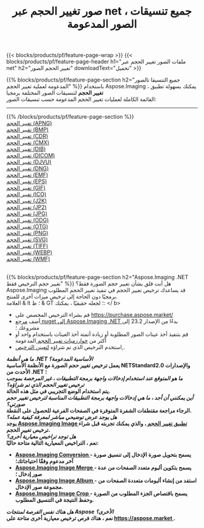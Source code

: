 ﻿---
title: صور تغيير الحجم عبر net ، جميع تنسيقات الصور المدعومة 
weight: 3920
url: /ar/net/resize 
lang: ar
langdirlevel: 2
locales: zh-hans,ja,it,ru,de,es,fr,nl,id,lt,pl,pt,vi,tr,ko,zh-hant,ar,hi,th,sv,cs,uk,he
description: باستخدام Aspose.Imaging يمكنك بسهولة تغيير الحجم الصور عبر net
---

{{< blocks/products/pf/feature-page-wrap >}}
{{< blocks/products/pf/feature-page-header h1="ملفات الصور تغيير الحجم عبر net" h2="تغيير الحجم الصور" downloadText="تحميل" >}}


{{% blocks/products/pf/feature-page-section  h2="جميع التنسيقا تالصور  المدعومة لعملية تغيير الحجم" %}}
باستخدام Aspose.Imaging ، يمكنك بسهولة تطبيق **تغيير الحجم** لتنسيقات الصور المختلفة برمجيا
<br/>
القائمة الكاملة لعمليات تغيير الحجم المدعومة حسب تنسيقات الصور:
<hr/>
{{% /blocks/products/pf/feature-page-section %}}
<div class="container-fluid productfamilypage bg-gray">
    <div class="convertypes bg-gray agp-content section">
        <div class="container">
		<div class="row other-converters">
		    <div class='col-md-2 other-converter remove-lp remove-rp'><a href="/imaging/ar/net/resize/apng" >تغيير الحجم (APNG)</a></div><div class='col-md-2 other-converter remove-lp remove-rp'><a href="/imaging/ar/net/resize/bmp" >تغيير الحجم (BMP)</a></div><div class='col-md-2 other-converter remove-lp remove-rp'><a href="/imaging/ar/net/resize/cdr" >تغيير الحجم (CDR)</a></div><div class='col-md-2 other-converter remove-lp remove-rp'><a href="/imaging/ar/net/resize/cmx" >تغيير الحجم (CMX)</a></div><div class='col-md-2 other-converter remove-lp remove-rp'><a href="/imaging/ar/net/resize/dib" >تغيير الحجم (DIB)</a></div><div class='col-md-2 other-converter remove-lp remove-rp'><a href="/imaging/ar/net/resize/dicom" >تغيير الحجم (DICOM)</a></div><div class='col-md-2 other-converter remove-lp remove-rp'><a href="/imaging/ar/net/resize/djvu" >تغيير الحجم (DJVU)</a></div><div class='col-md-2 other-converter remove-lp remove-rp'><a href="/imaging/ar/net/resize/dng" >تغيير الحجم (DNG)</a></div><div class='col-md-2 other-converter remove-lp remove-rp'><a href="/imaging/ar/net/resize/emf" >تغيير الحجم (EMF)</a></div><div class='col-md-2 other-converter remove-lp remove-rp'><a href="/imaging/ar/net/resize/eps" >تغيير الحجم (EPS)</a></div><div class='col-md-2 other-converter remove-lp remove-rp'><a href="/imaging/ar/net/resize/gif" >تغيير الحجم (GIF)</a></div><div class='col-md-2 other-converter remove-lp remove-rp'><a href="/imaging/ar/net/resize/ico" >تغيير الحجم (ICO)</a></div><div class='col-md-2 other-converter remove-lp remove-rp'><a href="/imaging/ar/net/resize/j2k" >تغيير الحجم (J2K)</a></div><div class='col-md-2 other-converter remove-lp remove-rp'><a href="/imaging/ar/net/resize/jp2" >تغيير الحجم (JP2)</a></div><div class='col-md-2 other-converter remove-lp remove-rp'><a href="/imaging/ar/net/resize/jpg" >تغيير الحجم (JPG)</a></div><div class='col-md-2 other-converter remove-lp remove-rp'><a href="/imaging/ar/net/resize/odg" >تغيير الحجم (ODG)</a></div><div class='col-md-2 other-converter remove-lp remove-rp'><a href="/imaging/ar/net/resize/otg" >تغيير الحجم (OTG)</a></div><div class='col-md-2 other-converter remove-lp remove-rp'><a href="/imaging/ar/net/resize/png" >تغيير الحجم (PNG)</a></div><div class='col-md-2 other-converter remove-lp remove-rp'><a href="/imaging/ar/net/resize/svg" >تغيير الحجم (SVG)</a></div><div class='col-md-2 other-converter remove-lp remove-rp'><a href="/imaging/ar/net/resize/tiff" >تغيير الحجم (TIFF)</a></div><div class='col-md-2 other-converter remove-lp remove-rp'><a href="/imaging/ar/net/resize/webp" >تغيير الحجم (WEBP)</a></div><div class='col-md-2 other-converter remove-lp remove-rp'><a href="/imaging/ar/net/resize/wmf" >تغيير الحجم (WMF)</a></div>
                </div>
        </div>
    </div>
</div>
<br/>

{{% blocks/products/pf/feature-page-section  h2="Aspose.Imaging .NET تغيير حجم الترخيص فقط" %}}
هل أنت قلق بشأن تغيير حجم الصورة فقط؟ Aspose.Imaging قد يساعدك ترخيص تغيير الحجم في تنفيذ تغيير الحجم المطلوب برمجيًا دون الحاجة إلى ترخيص ميزات أخرى للمنتج. <br/>
العلامة & lt ؛ ط & GT ؛ لجعله حقيقيًا ، يمكنك: </ b> </i>
<ul>
<li>
قم بشراء الترخيص المخصص على <a href="https://purchase.aspose.market/"> https://purchase.aspose.market/ </a>
</li>
<li>
أضف <a href="https://www.nuget.org/packages/Aspose.Imaging"> مرجع nuget إلى Aspose.Imaging .NET </a> بدءًا من الإصدار 23.2 إلى مشروعك ؛
</li>
<li>
قم بتنفيذ أخذ عينات الصور المطلوبة أو زيادة أتمتة أخذ العينات باستخدام واحد أو أكثر من <a href="https://reference.aspose.com/imaging/net/aspose.imaging/resizetype/"> خوارزميات تغيير الحجم </a> المدعومة
</li>
<li>
استخدم الترخيص الذي تم شراؤه <a href="https://docs.aspose.com/imaging/net/licensing/"> لتعيين الترخيص </a>.
</li>
</ul>
<i> <b> ما هي أنظمة .NET الأساسية المدعومة؟ </ b> </i> <br/>
يعمل ترخيص تغيير حجم الصورة مع الأنظمة الأساسية NETStandard2.0 والإصدارات الأحدث من .NET ؛ <br/>
<i> <b> ما هو المتوقع عند استخدام إدخالات واجهة برمجة التطبيقات ، غير المرخصة بموجب ترخيص تغيير الحجم الذي تم شراؤه؟ </ b> </i> <br/>
يتم استخدام الوضع التجريبي في مثل هذه الحالة. <br/>
<i> أين يمكنني أن أجد ، ما هي إدخالات واجهة برمجة التطبيقات المناسبة لترخيص تغيير حجم صورتي؟ </ b> </i> <br/>
الرجاء مراجعة مقتطفات الشفرة المتوفرة في الصفحات الفرعية للحصول على النقطة. <br/>
<i> <b> هل يوجد عرض توضيحي مباشر لمعرفة كيفية عمله؟ </ b> </i> <br/>
يوجد <a href="https://products.aspose.app/imaging/ar/image-resize/"> Aspose.Imaging Image تطبيق تغيير الحجم </a> ، والذي يمكنك تجربته قبل شراء ترخيص تغيير الحجم. <br/>
<i> <b> هل توجد تراخيص معيارية أخرى؟ </ b> </i> <br/>
نعم ، التراخيص المعيارية التالية متاحة حاليًا: <br/>
<ul>
<li>
<a href="https://products.aspose.com/imaging/ar/net/conversion/"> Aspose.Imaging Conversion </a> - يسمح بتحويل صورة الإدخال إلى تنسيق صورة آخر مدعوم وفقًا احتياجاتك؛
</li>
<li>
<a href="https://products.aspose.com/imaging/ar/net/merge/"> Aspose.Imaging Image Merge </a> - يسمح بتكوين ألبوم متعدد الصفحات من عدة صور إدخال ؛
</li>
<li>
<a href="https://products.aspose.com/imaging/ar/net/merge/"> Aspose.Imaging Image Album </a> - استفد من إنشاء ألبومات متعددة الصفحات من مجموعة صور الإدخال.
</li>
<li>
<a href="https://products.aspose.com/imaging/ar/net/crop/"> Aspose.Imaging Image Crop </a> - يسمح باقتصاص الجزء المطلوب من الصورة وحفظ النتيجة في التنسيق المطلوب.
</li>
</ul>
<i> <b> هل هناك نفس الفرصة لمنتجات Aspose الأخرى؟ </ b> </i> <br/>
نعم ، هناك فرص ترخيص معيارية أخرى متاحة على <a href="https://aspose.market"> https://aspose.market </a>.
